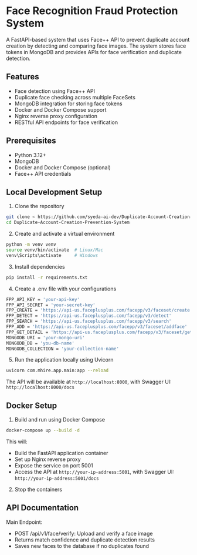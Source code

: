 # Face Recognition Fraud Protection System

A FastAPI-based system that uses Face++ API to prevent duplicate account creation by detecting and comparing face images. The system stores face tokens in MongoDB and provides APIs for face verification and duplicate detection.

## Features

- Face detection using Face++ API
- Duplicate face checking across multiple FaceSets
- MongoDB integration for storing face tokens
- Docker and Docker Compose support
- Nginx reverse proxy configuration
- RESTful API endpoints for face verification

## Prerequisites

- Python 3.12+
- MongoDB
- Docker and Docker Compose (optional)
- Face++ API credentials

## Local Development Setup

1. Clone the repository
```sh
git clone < https://github.com/syeda-ai-dev/Duplicate-Account-Creation-Prevention-System.git >
cd Duplicate-Account-Creation-Prevention-System
```
2. Create and activate a virtual environment
```sh
python -m venv venv
source venv/bin/activate  # Linux/Mac
venv\Scripts\activate     # Windows
```
3. Install dependencies
```sh
pip install -r requirements.txt
```
4. Create a .env file with your configurations
```sh
FPP_API_KEY = 'your-api-key'
FPP_API_SECRET = 'your-secret-key'
FPP_CREATE = 'https://api-us.faceplusplus.com/facepp/v3/faceset/create'
FPP_DETECT = 'https://api-us.faceplusplus.com/facepp/v3/detect'
FPP_SEARCH = 'https://api-us.faceplusplus.com/facepp/v3/search'
FPP_ADD = 'https://api-us.faceplusplus.com/facepp/v3/faceset/addface'
FPP_GET_DETAIL = 'https://api-us.faceplusplus.com/facepp/v3/faceset/getdetail'
MONGODB_URI = 'your-mongo-uri'
MONGODB_DB = 'you-db-name'
MONGODB_COLLECTION = 'your-collection-name'
```
5. Run the application locally using Uvicorn
```sh
uvicorn com.mhire.app.main:app --reload
```
The API will be available at ```http://localhost:8000```, with Swagger UI: ```http://localhost:8000/docs```

## Docker Setup

1. Build and run using Docker Compose
```sh
docker-compose up --build -d
```
This will:

- Build the FastAPI application container
- Set up Nginx reverse proxy
- Expose the service on port 5001
- Access the API at ```http://your-ip-address:5001```, with Swagger UI: ```http://your-ip-address:5001/docs```

2. Stop the containers

## API Documentation
Main Endpoint: 
- POST /api/v1/face/verify: Upload and verify a face image
- Returns match confidence and duplicate detection results
- Saves new faces to the database if no duplicates found